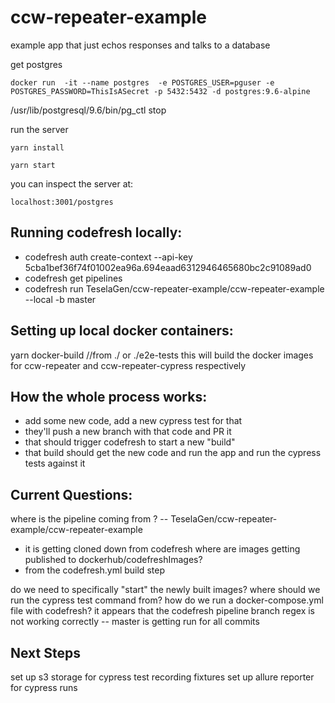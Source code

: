 # ccw-repeater-example

example app that just echos responses and talks to a database

get postgres

```
docker run  -it --name postgres  -e POSTGRES_USER=pguser -e POSTGRES_PASSWORD=ThisIsASecret -p 5432:5432 -d postgres:9.6-alpine
```

/usr/lib/postgresql/9.6/bin/pg_ctl stop

run the server

```
yarn install

yarn start

```

you can inspect the server at:

```
localhost:3001/postgres
```


## Running codefresh locally: 
- codefresh auth create-context --api-key 5cba1bef36f74f01002ea96a.694eaad6312946465680bc2c91089ad0
- codefresh get pipelines
- codefresh run TeselaGen/ccw-repeater-example/ccw-repeater-example --local -b master

## Setting up local docker containers: 
yarn docker-build //from ./ or ./e2e-tests this will build the docker images for ccw-repeater and ccw-repeater-cypress respectively 




## How the whole process works: 
 - add some new code, add a new cypress test for that
 - they'll push a new branch with that code and PR it 
 - that should trigger codefresh to start a new "build" 
 - that build should get the new code and run the app and run the cypress tests against it


## Current Questions:
where is the pipeline coming from ? -- TeselaGen/ccw-repeater-example/ccw-repeater-example 
  - it is getting cloned down from codefresh
where are images getting published to dockerhub/codefreshImages? 
  - from the codefresh.yml build step  

do we need to specifically "start" the newly built images?
where should we run the cypress test command from? 
how do we run a docker-compose.yml file with codefresh?
it appears that the codefresh pipeline branch regex is not working correctly -- master is getting run for all commits

## Next Steps 
set up s3 storage for cypress test recording fixtures
set up allure reporter for cypress runs 


